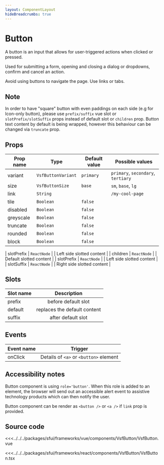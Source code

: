 ```yaml
---
layout: ComponentLayout
hideBreadcrumbs: true
---
```

# Button

A button is an input that allows for user-triggered actions when clicked or pressed.

Used for submitting a form, opening and closing a dialog or dropdowns, confirm and cancel an action.

Avoid using buttons to navigate the page. Use links or tabs.

## Note

In order to have "square" button with even paddings on each side (e.g for Icon-only button), please use `prefix/suffix` vue slot or `slotPrefix/slotSuffix` props instead of default slot or `children` prop.
Button text content by default is being wrapped, however this behaviour can be changed via `truncate` prop.

<Generate />

## Props

| Prop name | Type                | Default value | Possible values                    |
| --------- | ------------------- | ------------- | ---------------------------------- |
| variant   | `VsfButtonVariant` | `primary`     | `primary`, `secondary`, `tertiary` |
| size      | `VsfButtonSize`    | `base`        | `sm`, `base`, `lg`                 |
| link      | `String`            |               | `/my-cool-page`                    |
| tile      | `Boolean`           | `false`       |                                    |
| disabled  | `Boolean`           | `false`       |                                    |
| greyscale | `Boolean`           | `false`       |                                    |
| truncate  | `Boolean`           | `false`       |                                    |
| rounded   | `Boolean`           | `false`       |                                    |
| block     | `Boolean`           | `false`       |                                    |
<!-- react -->
| slotPrefix | `ReactNode` | | Left side slotted content |
| children | `ReactNode` | | Default slotted content |
| slotPrefix | `ReactNode` | | Left side slotted content |
| slotSuffix | `ReactNode` | | Right side slotted content |
<!-- end react -->

<!-- vue -->
## Slots

| Slot name |         Description          |
| --------- | :--------------------------: |
| prefix    |     before default slot      |
| default   | replaces the default content |
| suffix    |      after default slot      |
<!-- end vue -->

<!-- react -->
## Events

| Event name |       Trigger        |
| ---------- | :------------------: |
| onClick     | Details of `<a>` or `<button>` element |
<!-- end react -->

## Accessibility notes

Button component is using `role='button'`. When this role is added to an element, the browser will send out an accessible alert event to assistive technology products which can then notify the user.

Button component can be render as `<button />` or `<a />` if `link` prop is provided.

## Source code

<!-- vue -->
<<<../../../packages/sfui/frameworks/vue/components/VsfButton/VsfButton.vue
<!-- end vue -->
<!-- react -->
<<<../../../packages/sfui/frameworks/react/components/VsfButton/VsfButton.tsx
<!-- end react -->
